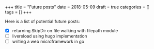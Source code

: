 +++
title = "Future posts"
date = 2018-05-09
draft = true
categories = []
tags = []
+++

Here is a list of potential future posts:

- [X] returning SkipDir on file walking with filepath module
- [ ] livereload using hugo implementation
- [ ] writing a web microframework in go
